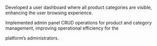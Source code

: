Developed a user dashboard where all product categories are visible, enhancing the user browsing experience. 

Implemented admin panel CRUD operations for product and category management, improving operational efficiency for the 

platform’s administrators.
